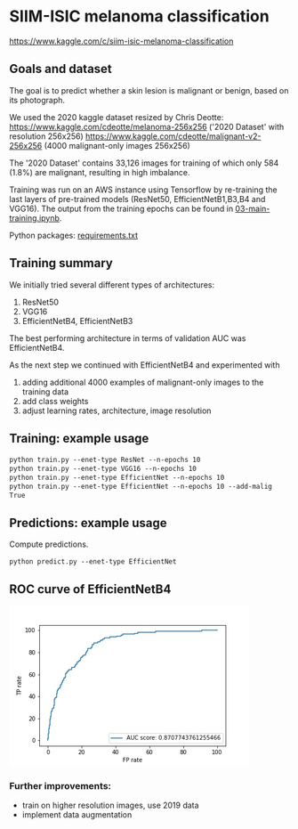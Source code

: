 # SIIM-ISIC melanoma classification
https://www.kaggle.com/c/siim-isic-melanoma-classification

## Goals and dataset
The goal is to predict whether a skin lesion is malignant or benign, based on its photograph.

We used the 2020 kaggle dataset resized by Chris Deotte:
https://www.kaggle.com/cdeotte/melanoma-256x256 ('2020 Dataset' with resolution 256x256)
https://www.kaggle.com/cdeotte/malignant-v2-256x256 (4000 malignant-only images 256x256)

The '2020 Dataset' contains 33,126 images for training of which only 584 (1.8%) are malignant, resulting in high imbalance.

Training was run on an AWS instance using Tensorflow by re-training the last layers of pre-trained models (ResNet50, EfficientNetB1,B3,B4 and VGG16). The output from the training epochs can be found in [03-main-training.ipynb](03-main-training.ipynb). 

Python packages: [requirements.txt](requirements.txt)

## Training summary
We initially tried several different types of architectures: 
1. ResNet50
2. VGG16
3. EfficientNetB4, EfficientNetB3

The best performing architecture in terms of validation AUC was EfficientNetB4.

As the next step we continued with EfficientNetB4 and experimented with
1. adding additional 4000 examples of malignant-only images to the training data
2. add class weights
3. adjust learning rates, architecture, image resolution

## Training: example usage
```
python train.py --enet-type ResNet --n-epochs 10
python train.py --enet-type VGG16 --n-epochs 10
python train.py --enet-type EfficientNet --n-epochs 10
python train.py --enet-type EfficientNet --n-epochs 10 --add-malig True
```

## Predictions: example usage
Compute predictions.

```
python predict.py --enet-type EfficientNet
```

<!-- 
## Ensembling
The predictions from the three models were ensembled into final predictions.

```
python ensemble.py
```

## Evaluation

```
python evaluate.py
```
-->

## ROC curve of EfficientNetB4

![ROC curve of the final model](roc_curve_effnet.jpg)

### Further improvements:
- train on higher resolution images, use 2019 data
- implement data augmentation

